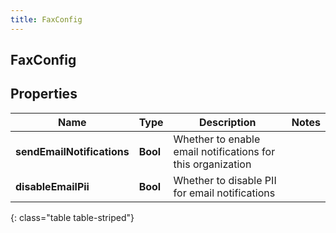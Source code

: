 ```yaml
---
title: FaxConfig
---
```

## FaxConfig

## Properties

|Name | Type | Description | Notes|
|------------ | ------------- | ------------- | -------------|
| **sendEmailNotifications** | **Bool** | Whether to enable email notifications for this organization | |
| **disableEmailPii** | **Bool** | Whether to disable PII for email notifications | |
{: class="table table-striped"}


